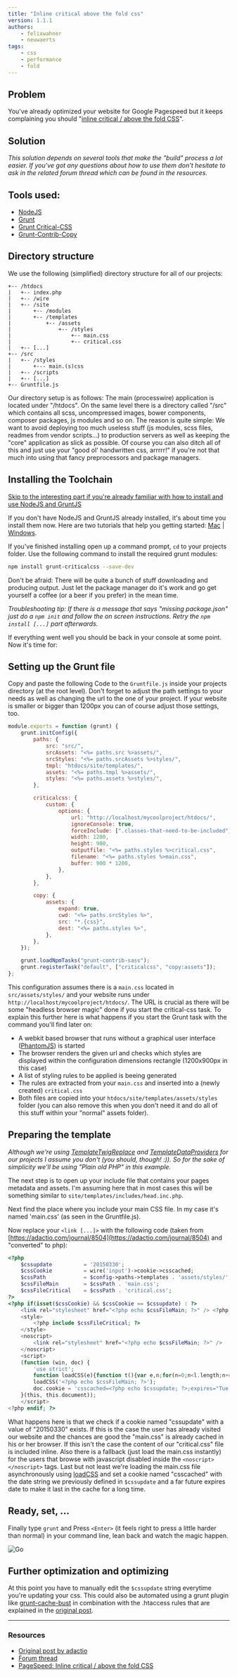 ```yaml
---
title: "Inline critical above the fold css"
version: 1.1.1
authors:
    - felixwahner
    - neuwaerts
tags:
    - css
    - performance
    - fold
---
```


## Problem

You've already optimized your website for Google Pagespeed but it keeps complaining you should "[inline critical / above the fold CSS](https://developers.google.com/speed/pagespeed/service/PrioritizeCriticalCss)".

## Solution

_This solution depends on several tools that make the "build" process a lot easier. If you've got any questions about how to use them don't hesitate to ask in the related forum thread which can be found in the resources._

## Tools used:

-   [NodeJS](https://nodejs.org/)
-   [Grunt](https://gruntjs.com/)
-   [Grunt Critical-CSS](https://github.com/filamentgroup/grunt-criticalcss)
-   [Grunt-Contrib-Copy](https://github.com/gruntjs/grunt-contrib-copy)

## Directory structure

We use the following (simplified) directory structure for all of our projects:

```
+-- /htdocs
|   +-- index.php
|   +-- /wire
|   +-- /site
|       +-- /modules
|       +-- /templates
|           +-- /assets
|               +-- /styles
|                   +-- main.css
| 					+-- critical.css
|   +-- [...]
+-- /src
|   +-- /styles
|       +--- main.(s)css
|   +-- /scripts
|   +-- [...]
+-- Gruntfile.js
```

Our directory setup is as follows: The main (processwire) application is located under "/htdocs". On the same level there is a directory called "/src" which contains all scss, uncompressed images, bower components, composer packages, js modules and so on. The reason is quite simple: We want to avoid deploying too much useless stuff (js modules, scss files, readmes from vendor scripts...) to production servers as well as keeping the "core" application as slick as possible. Of course you can also ditch all of this and just use your "good ol' handwritten css, arrrrr!" if you're not that much into using that fancy preprocessors and package managers.

## Installing the Toolchain

[Skip to the interesting part if you're already familiar with how to install and use NodeJS and GruntJS](#setup)

If you don't have NodeJS and GruntJS already installed, it's about time you install them now. Here are two tutorials that help you getting started: [Mac](http://gruntjs.com/installing-grunt) | [Windows](http://www.codebelt.com/javascript/install-grunt-js-on-windows/).

If you've finished installing open up a command prompt, `cd` to your projects folder. Use the following command to install the required grunt modules:

```bash
npm install grunt-criticalcss --save-dev
```

Don't be afraid: There will be quite a bunch of stuff downloading and producing output. Just let the package manager do it's work and go get yourself a coffee (or a beer if you prefer) in the mean time.

_Troubleshooting tip: If there is a message that says "missing package.json" just do a `npm init` and follow the on screen instructions. Retry the `npm install [...]` part afterwards._

If everything went well you should be back in your console at some point. Now it's time for:

<a name="setup"></a>

## Setting up the Grunt file

Copy and paste the following Code to the `Gruntfile.js` inside your projects directory (at the root level). Don't forget to adjust the path settings to your needs as well as changing the url to the one of your project. If your website is smaller or bigger than 1200px you can of course adjust those settings, too.

```js
module.exports = function (grunt) {
    grunt.initConfig({
        paths: {
            src: "src/",
            srcAssets: "<%= paths.src %>assets/",
            srcStyles: "<%= paths.srcAssets %>styles/",
            tmpl: "htdocs/site/templates/",
            assets: "<%= paths.tmpl %>assets/",
            styles: "<%= paths.assets %>styles/",
        },

        criticalcss: {
            custom: {
                options: {
                    url: "http://localhost/mycoolproject/htdocs/",
                    ignoreConsole: true,
                    forceInclude: [".classes-that-need-to-be-included"],
                    width: 1200,
                    height: 900,
                    outputfile: "<%= paths.styles %>critical.css",
                    filename: "<%= paths.styles %>main.css",
                    buffer: 900 * 1200,
                },
            },
        },

        copy: {
            assets: {
                expand: true,
                cwd: "<%= paths.srcStyles %>",
                src: "*.{css}",
                dest: "<%= paths.styles %>",
            },
        },
    });

    grunt.loadNpmTasks("grunt-contrib-sass");
    grunt.registerTask("default", ["criticalcss", "copy:assets"]);
};
```

This configuration assumes there is a `main.css` located in `src/assets/styles/` and your website runs under `http://localhost/mycoolproject/htdocs/`. The URL is crucial as there will be some "headless browser magic" done if you start the critical-css task. To explain this further here is what happens if you start the Grunt task with the command you'll find later on:

-   A webkit based browser that runs without a graphical user interface ([PhantomJS](http://phantomjs.org/)) is started
-   The browser renders the given url and checks which styles are displayed within the configuration dimensions rectangle (1200x900px in this case)
-   A list of styling rules to be applied is beeing generated
-   The rules are extracted from your `main.css` and inserted into a (newly created) `critical.css`
-   Both files are copied into your `htdocs/site/templates/assets/styles` folder (you can also remove this when you don't need it and do all of this stuff within your "normal" assets folder).

## Preparing the template

_Although we're using [TemplateTwigReplace](http://modules.processwire.com/modules/template-twig-replace/) and [TemplateDataProviders](http://modules.processwire.com/modules/template-data-providers/) for our projects I assume you don't (you should, though! :)). So for the sake of simplicity we'll be using "Plain old PHP" in this example._

The next step is to open up your include file that contains your pages metadata and assets. I'm assuming here that in most cases this will be something similar to `site/templates/includes/head.inc.php`.

Next find the place where you include your main CSS file. In my case it's named 'main.css' (as seen in the Gruntfile.js).

Now replace your `<link [...]>` with the following code (taken from [https://adactio.com/journal/8504](https://adactio.com/journal/8504) and "converted" to php):

```php
<?php
	$cssupdate 			= '20150330';
	$cssCookie 			= wire('input')->cookie->csscached;
	$cssPath 			= $config->paths->templates . 'assets/styles/';
	$cssFileMain 		= $cssPath . 'main.css';
	$cssFileCritical 	= $cssPath . 'critical.css';
?>
<?php if(isset($cssCookie) && $cssCookie == $cssupdate) : ?>
	<link rel="stylesheet" href="<?php echo $cssFileMain; ?>" /> <?php else : ?>
	<style>
		<?php include $cssFileCritical; ?>
	</style>
	<noscript>
	    <link rel="stylesheet" href="<?php echo $cssFileMain; ?>" />
	</noscript>
	<script>
	(function (win, doc) {
	    'use strict';
		function loadCSS(e){function t(){var e,n;for(n=0;n<l.length;n+=1)l[n].href&&l[n].href.indexOf(r.href)>-1&&(e=!0);e?r.media="all":win.setTimeout(t)}var r=doc.createElement("link"),n=doc.getElementsByTagName("script")[0],l=doc.styleSheets;return r.rel="stylesheet",r.href=e,r.media="only x",n.parentNode.insertBefore(r,n),t(),r}
	    loadCSS('<?php echo $cssFileMain; ?>');
	    doc.cookie = 'csscached=<?php echo $cssupdate; ?>;expires="Tue, 19 Jan 2038 03:14:07 GMT";path=/';
	}(this, this.document));
	</script>
<?php endif; ?>
```

What happens here is that we check if a cookie named "cssupdate" with a value of "20150330" exists.
If this is the case the user has already visited our website and the chances are good the "main.css"
is already cached in his or her browser.
If this isn't the case the content of our "critical.css" file is included inline.
Also there is a fallback (just load the main.css instantly) for the users that browse with javascript disabled inside the `<noscript></noscript>` tags.
Last but not least we're loading the main.css file asynchronously using
[loadCSS](http://martinwolf.org/2014/12/18/load-css-asynchronously-with-loadcss/) and set a cookie named "csscached" with the date string we previously defined in `$cssupdate` and a far future expires date to make it last in the cache for a long time.

## Ready, set, ...

Finally type `grunt` and Press `<Enter>` (it feels right to press a little harder than normal) in your command line, lean back and watch the magic happen.

![Go](http://i.imgur.com/fBiNqXW.gif)

## Further optimization and optimizing

At this point you have to manually edit the `$cssupdate` string everytime you're updating your css. This could also be automated using a grunt plugin like [grunt-cache-bust](https://github.com/hollandben/grunt-cache-bust) in combination with the .htaccess rules that are explained in the [original post](https://adactio.com/journal/8504).

---

### Resources

-   [Original post by adactio](https://adactio.com/journal/8504)
-   [Forum thread](https://processwire.com/talk/topic/4710-frontend-performance-tips/?p=90612)
-   [PageSpeed: Inline critical / above the fold CSS](https://developers.google.com/speed/pagespeed/service/PrioritizeCriticalCss)
